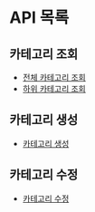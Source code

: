 # API 목록

## 카테고리 조회

- [전체 카테고리 조회](apiSelectAll.md)
- [하위 카테고리 조회](apiSelectByParentId.md)

## 카테고리 생성
- [카테고리 생성](apiCreate.md)

## 카테고리 수정
- [카테고리 수정](apiModify.md)


